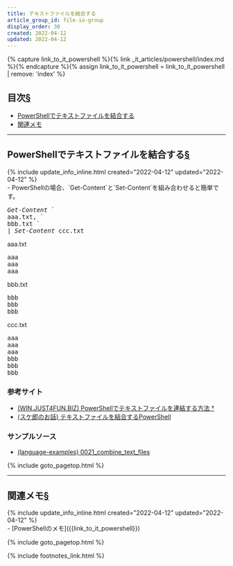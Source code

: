 ```yaml
---
title: テキストファイルを結合する
article_group_id: file-io-group
display_order: 30
created: 2022-04-12
updated: 2022-04-12
---
```

{% capture link_to_it_powershell %}{% link _it_articles/powershell/index.md %}{% endcapture %}{% assign link_to_it_powershell = link_to_it_powershell | remove: 'index' %}

## <a name="index">目次</a><a class="heading-anchor-permalink" href="#目次">§</a>

<ul id="index_ul">
<li><a href="#PowerShellでテキストファイルを結合する">PowerShellでテキストファイルを結合する</a></li>
<li><a href="#関連メモ">関連メモ</a></li>
</ul>

* * *
## <a name="PowerShellでテキストファイルを結合する">PowerShellでテキストファイルを結合する</a><a class="heading-anchor-permalink" href="#PowerShellでテキストファイルを結合する">§</a>
<div class="chapter-updated">{% include update_info_inline.html created="2022-04-12" updated="2022-04-12" %}</div>
- PowerShellの場合、`Get-Content`と`Set-Content`を組み合わせると簡単です。

<div class="code-box no-title">
<pre>
<em>Get-Content</em> `
aaa.txt, `
bbb.txt `
| <em>Set-Content</em> ccc.txt
</pre>
</div>
<div class="code-box-input">
<div class="title">aaa.txt</div>
<pre>
aaa
aaa
aaa
</pre>
</div>
<div class="code-box-input">
<div class="title">bbb.txt</div>
<pre>
bbb
bbb
bbb
</pre>
</div>
<div class="code-box-output">
<div class="title">ccc.txt</div>
<pre>
aaa
aaa
aaa
bbb
bbb
bbb
</pre>
</div>

### 参考サイト
- [(WIN.JUST4FUN.BIZ) PowerShellでテキストファイルを連結する方法 †](https://win.just4fun.biz/?PowerShell/%E3%83%86%E3%82%AD%E3%82%B9%E3%83%88%E3%83%95%E3%82%A1%E3%82%A4%E3%83%AB%E3%82%92%E9%80%A3%E7%B5%90%E3%81%99%E3%82%8B%E6%96%B9%E6%B3%95)
- [(スケ郎のお話) テキストファイルを結合するPowerShell](https://www.sukerou.com/2021/12/powershell.html)

### サンプルソース
- [(language-examples) 0021_combine_text_files](https://github.com/fumokmm/language-examples/blob/main/PowerShell/0021_combine_text_files.ps1)

{% include goto_pagetop.html %}

* * *
## <a name="関連メモ">関連メモ</a><a class="heading-anchor-permalink" href="#関連メモ">§</a>
<div class="chapter-updated">{% include update_info_inline.html created="2022-04-12" updated="2022-04-12" %}</div>
- [PowerShellのメモ]({{link_to_it_powershell}})

{% include goto_pagetop.html %}

{% include footnotes_link.html %}
